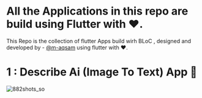 # All the Applications in this repo are build using Flutter with ❤️.

This Repo is the collection of flutter Apps build wirh BLoC , designed and developed by - [@m-aqsam](https://github.com/m-aqsam) using flutter with ❤️.

# 1 : Describe Ai (Image To Text) App 📱

![882shots_so](https://github.com/user-attachments/assets/0270ac3e-3096-4d83-8bf7-0f350f14f333)
